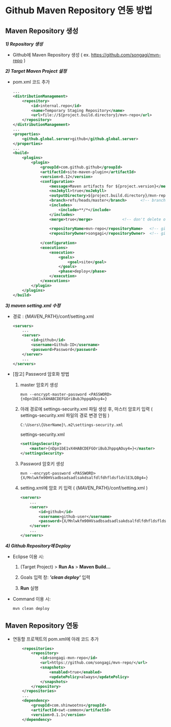# Github Maven Repository 연동 방법


## Maven Repository 생성

***1) Repository 생성***

- Github에 Maven Repository 생성 ( ex. https://github.com/songagi/mvn-repo )


***2) Target Maven Project 설정***

- pom.xml 코드 추가

	```xml
	...
	<distributionManagement>
		<repository>
			<id>internal.repo</id>
			<name>Temporary Staging Repository</name>
			<url>file://${project.build.directory}/mvn-repo</url>
		</repository>
	</distributionManagement>
	...
	<properties>
		<github.global.server>github</github.global.server>
	</properties>
	...
	<build>
		<plugins>
			<plugin>
				<groupId>com.github.github</groupId>
				<artifactId>site-maven-plugin</artifactId>
				<version>0.12</version>
				<configuration>
					<message>Maven artifacts for ${project.version}</message>  <!-- git commit message -->
					<noJekyll>true</noJekyll>                                  <!-- disable webpage processing -->
					<outputDirectory>${project.build.directory}/mvn-repo</outputDirectory>
					<branch>refs/heads/master</branch>		<!-- branch -->
					<includes>
						<include>**/*</include>
					</includes>
					<merge>true</merge>				<!-- don't delete old artifacts -->
					
					<repositoryName>mvn-repo</repositoryName>	<!-- github repo name -->
					<repositoryOwner>songagi</repositoryOwner>	<!-- github username -->
					
				</configuration>
				<executions>
					<execution>
						<goals>
							<goal>site</goal>
						</goals>
						<phase>deploy</phase>
					</execution>
				</executions>
			</plugin>
		</plugins>
	</build>
	```

***3) maven setting.xml 수정***

- 경로 : {MAVEN_PATH}/conf/setting.xml

	```xml
	<servers>
   		...
		<server>
			<id>github</id>
			<username>Github-ID</username>
			<password>Password</password>
		</server>
		...
	</servers>
	```

- [참고] Password 암호화 방법

	1. master 암호키 생성
		```
		mvn --encrypt-master-password <PASSWORD>
		{nDpn1bE1vX4HABCDEFGOriBubJhppqAOuy4=}
		```

	2. 아래 경로에 settings-security.xml 파일 생성 후, 마스터 암호키 입력 
	( settings-security.xml 파일의 경로 변경 안됨 )
		```
		C:\Users\{UserName}\.m2\settings-security.xml
		```

		settings-security.xml
		```xml
		<settingsSecurity>  
			<master>{nDpn1bE1vX4HABCDEFGOriBubJhppqAOuy4=}</master>  
		</settingsSecurity> 
		```

	3. Password 암호키 생성
		```
		mvn --encrypt-password <PASSWORD>
		{X/Mnlwkfm90HVsadbsadsadlsakdsalfdlfdhfldsfldslE3LQ8g4=}
		```

	4. setting.xml에 암호 키 입력 ( {MAVEN_PATH}/conf/setting.xml )
		```xml
		<servers>
	   		...
			<server>
				<id>github</id>
				<username>github-user</username>
				<password>{X/Mnlwkfm90HVsadbsadsadlsakdsalfdlfdhfldsfldslE3LQ8g4=}</password>
			</server>
			...
		</servers>
		```

***4) Github Repository에 Deploy***

- Eclipse 이용 시:

	1. (Target Project) > **Run As** > **Maven Build...**

	2. Goals 입력 창: ***'clean deploy'*** 입력

	3. **Run** 실행

- Command 이용 시:

	```cmd
	mvn clean deploy
	```


## Maven Repository 연동

- 연동할 프로젝트의 pom.xml에 아래 코드 추가

	```xml
		<repositories>
			<repository>
				<id>songagi-mvn-repo</id>
				<url>https://github.com/songagi/mvn-repo/</url>
				<snapshots>
					<enabled>true</enabled>
					<updatePolicy>always</updatePolicy>
				</snapshots>
			</repository>
		</repositories>
		...
		<dependency>
			<groupId>com.shinwootns</groupId>
			<artifactId>swt-common</artifactId>
			<version>0.1.1</version>
		</dependency>
	```
